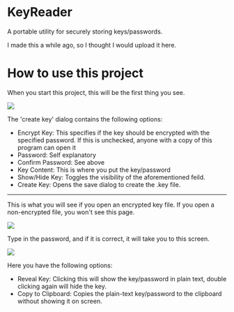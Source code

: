 # KeyReader
A portable utility for securely storing keys/passwords.

I made this a while ago, so I thought I would upload it here.

# How to use this project

When you start this project, this will be the first thing you see.

![](https://i.ibb.co/MhyB9G3/image.png)

The 'create key' dialog contains the following options:
* Encrypt Key: This specifies if the key should be encrypted with the specified password. If this is unchecked, anyone with a copy of this program can open it
* Password: Self explanatory
* Confirm Password: See above
* Key Content: This is where you put the key/password
* Show/Hide Key: Toggles the visibility of the aforementioned feild.
* Create Key: Opens the save dialog to create the .key file.

***
This is what you will see if you open an encrypted key file. If you open a non-encrypted file, you won't see this page.

![](https://i.ibb.co/qNd7K3M/image.png)

Type in the password, and if it is correct, it will take you to this screen.

![](https://i.ibb.co/93hDvhR/image.png)

Here you have the following options:
* Reveal Key: Clicking this will show the key/password in plain text, double clicking again will hide the key.
* Copy to Clipboard: Copies the plain-text key/password to the clipboard without showing it on screen.
